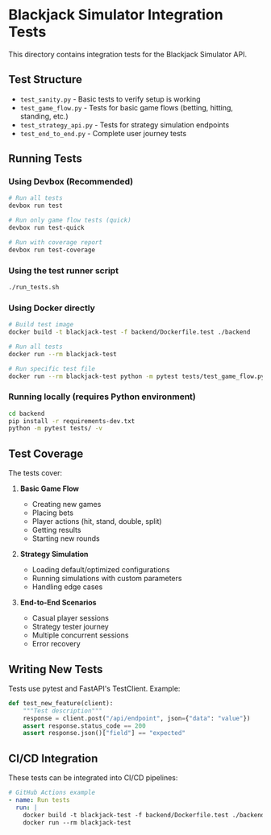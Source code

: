 # Blackjack Simulator Integration Tests

This directory contains integration tests for the Blackjack Simulator API.

## Test Structure

- `test_sanity.py` - Basic tests to verify setup is working
- `test_game_flow.py` - Tests for basic game flows (betting, hitting, standing, etc.)
- `test_strategy_api.py` - Tests for strategy simulation endpoints
- `test_end_to_end.py` - Complete user journey tests

## Running Tests

### Using Devbox (Recommended)

```bash
# Run all tests
devbox run test

# Run only game flow tests (quick)
devbox run test-quick

# Run with coverage report
devbox run test-coverage
```

### Using the test runner script

```bash
./run_tests.sh
```

### Using Docker directly

```bash
# Build test image
docker build -t blackjack-test -f backend/Dockerfile.test ./backend

# Run all tests
docker run --rm blackjack-test

# Run specific test file
docker run --rm blackjack-test python -m pytest tests/test_game_flow.py -v
```

### Running locally (requires Python environment)

```bash
cd backend
pip install -r requirements-dev.txt
python -m pytest tests/ -v
```

## Test Coverage

The tests cover:

1. **Basic Game Flow**
   - Creating new games
   - Placing bets
   - Player actions (hit, stand, double, split)
   - Getting results
   - Starting new rounds

2. **Strategy Simulation**
   - Loading default/optimized configurations
   - Running simulations with custom parameters
   - Handling edge cases

3. **End-to-End Scenarios**
   - Casual player sessions
   - Strategy tester journey
   - Multiple concurrent sessions
   - Error recovery

## Writing New Tests

Tests use pytest and FastAPI's TestClient. Example:

```python
def test_new_feature(client):
    """Test description"""
    response = client.post("/api/endpoint", json={"data": "value"})
    assert response.status_code == 200
    assert response.json()["field"] == "expected"
```

## CI/CD Integration

These tests can be integrated into CI/CD pipelines:

```yaml
# GitHub Actions example
- name: Run tests
  run: |
    docker build -t blackjack-test -f backend/Dockerfile.test ./backend
    docker run --rm blackjack-test
```
